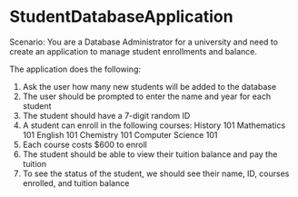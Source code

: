 # StudentDatabaseApplication

Scenario: You are a Database Administrator for a university and need to create an application to manage student enrollments 
          and balance.

The application does the following:
1. Ask the user how many new students will be added to the database
2. The user should be prompted to enter the name and year for each student
3. The student should have a 7-digit random ID
4. A student can enroll in the following courses:
      History 101
      Mathematics 101
      English 101
      Chemistry 101
      Computer Science 101
5. Each course costs $600 to enroll
6. The student should be able to view their tuition balance and pay the tuition
7. To see the status of the student, we should see their name, ID, courses enrolled, and tuition balance
